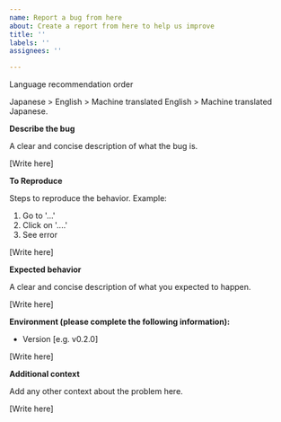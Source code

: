 ```yaml
---
name: Report a bug from here
about: Create a report from here to help us improve
title: ''
labels: ''
assignees: ''

---
```

Language recommendation order 

Japanese > English > Machine translated English > Machine translated Japanese.

**Describe the bug**

A clear and concise description of what the bug is.

\[Write here\]

**To Reproduce**

Steps to reproduce the behavior. Example:
1. Go to '...'
2. Click on '....'
3. See error

\[Write here\]

**Expected behavior**

A clear and concise description of what you expected to happen.

\[Write here\]

**Environment (please complete the following information):**
 - Version [e.g. v0.2.0]

\[Write here\]

**Additional context**

Add any other context about the problem here.

\[Write here\]
